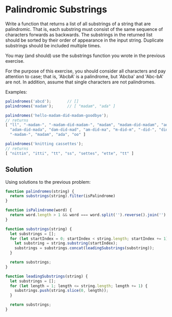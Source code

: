 # Palindromic Substrings
Write a function that returns a list of all substrings of a string that are palindromic. That is, each substring must consist of the same sequence of characters forwards as backwards. The substrings in the returned list should be sorted by their order of appearance in the input string. Duplicate substrings should be included multiple times.

You may (and should) use the substrings function you wrote in the previous exercise.

For the purpose of this exercise, you should consider all characters and pay attention to case; that is, 'AbcbA' is a palindrome, but 'Abcba' and 'Abc-bA' are not. In addition, assume that single characters are not palindromes.

Examples:
```js
palindromes('abcd');       // []
palindromes('madam');      // [ "madam", "ada" ]

palindromes('hello-madam-did-madam-goodbye');
// returns
[ "ll", "-madam-", "-madam-did-madam-", "madam", "madam-did-madam", "ada",
  "adam-did-mada", "dam-did-mad", "am-did-ma", "m-did-m", "-did-", "did",
  "-madam-", "madam", "ada", "oo" ]

palindromes('knitting cassettes');
// returns
[ "nittin", "itti", "tt", "ss", "settes", "ette", "tt" ]
```

## Solution
Using solutions to the previous problem:
```js
function palindromes(string) {
  return substrings(string).filter(isPalindrome)
}

function isPalindrome(word) {
  return word.length > 1 && word === word.split('').reverse().join('');
}

function substrings(string) {
  let substrings = [];
  for (let startIndex = 0; startIndex < string.length; startIndex += 1) {
    let substring = string.substring(startIndex);
    substrings = substrings.concat(leadingSubstrings(substring));
  }

  return substrings;
}

function leadingSubstrings(string) {
  let substrings = [];
  for (let length = 1; length <= string.length; length += 1) {
    substrings.push(string.slice(0, length));
  }

  return substrings;
}
```